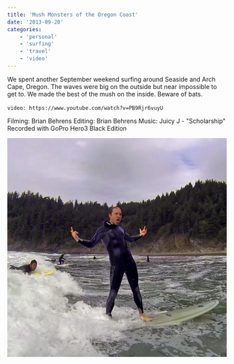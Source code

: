 ```yaml
---
title: 'Mush Monsters of the Oregon Coast'
date: '2013-09-20'
categories:
    - 'personal'
    - 'surfing'
    - 'travel'
    - 'video'
---
```


We spent another September weekend surfing around Seaside and Arch Cape, Oregon. The waves were big on the outside but near impossible to get to. We made the best of the mush on the inside. Beware of bats.

`video: https://www.youtube.com/watch?v=PB9Rjr6vuyU`

Filming: Brian Behrens Editing: Brian Behrens Music: Juicy J - "Scholarship" Recorded with GoPro Hero3 Black Edition

![Brian Falk Claiming his wave](./falk-claim.webp)

